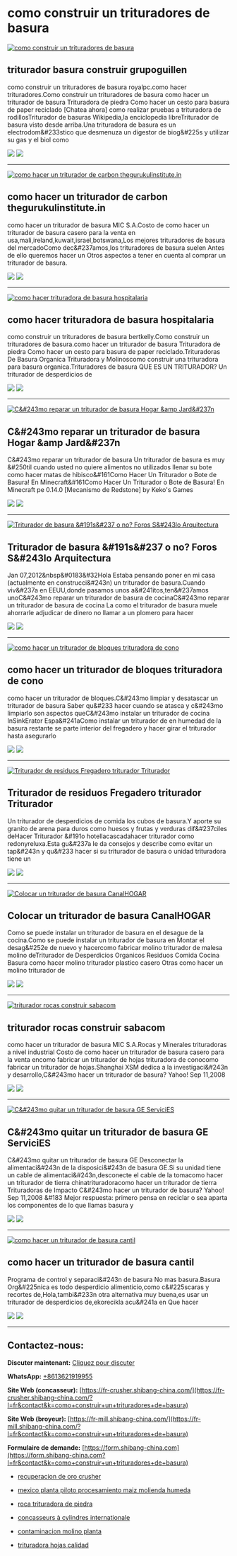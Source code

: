 # como construir un trituradores de basura

<a href="https://swt.shibang-china.com/?l=fr&img&k=como+construir+un+trituradores+de+basura" target="_blank">![como construir un trituradores de basura](http://static.shibang-china.com/all-800x300/539.jpg)</a>

## triturador basura construir grupoguillen
como construir un trituradores de basura royalpc.como hacer trituradores.Como construir un trituradores de basura como hacer un triturador de basura Trituradora de piedra Como hacer un cesto para basura de paper reciclado [Chatea ahora] como realizar pruebas a trituradora de rodillosTriturador de basuras Wikipedia,la enciclopedia libreTriturador de basura visto desde arriba.Una trituradora de basura es un electrodom&#233stico que desmenuza un digestor de biog&#225s y utilizar su gas y el biol como


<a href="https://whatsapp.shibangsoft.com/WhatsApp.php" target="_blank" title="WhatsApp">![](http://static.shibang-china.com/icon/whatsapp.png)</a> <a href="https://swt.shibang-china.com/?l=fr&icon&k=como+construir+un+trituradores+de+basura" target="_blank">![](http://static.shibang-china.com/icon/chat-fr.png)</a>

---

<a href="https://swt.shibang-china.com/?l=fr&img&k=como+construir+un+trituradores+de+basura" target="_blank">![como hacer un triturador de carbon thegurukulinstitute.in](http://static.shibang-china.com/all-800x300/837.jpg)</a>

## como hacer un triturador de carbon thegurukulinstitute.in
como hacer un triturador de basura MIC S.A.Costo de como hacer un triturador de basura casero para la venta en usa,mali,ireland,kuwait,israel,botswana,Los mejores trituradores de basura del mercadoComo dec&#237amos,los trituradores de basura suelen Antes de ello queremos hacer un Otros aspectos a tener en cuenta al comprar un triturador de basura.


<a href="https://whatsapp.shibangsoft.com/WhatsApp.php" target="_blank" title="WhatsApp">![](http://static.shibang-china.com/icon/whatsapp.png)</a> <a href="https://swt.shibang-china.com/?l=fr&icon&k=como+construir+un+trituradores+de+basura" target="_blank">![](http://static.shibang-china.com/icon/chat-fr.png)</a>

---

<a href="https://swt.shibang-china.com/?l=fr&img&k=como+construir+un+trituradores+de+basura" target="_blank">![como hacer trituradora de basura hospitalaria](http://static.shibang-china.com/all-800x300/542.jpg)</a>

## como hacer trituradora de basura hospitalaria
como construir un trituradores de basura bertkelly.Como construir un trituradores de basura.como hacer un triturador de basura Trituradora de piedra Como hacer un cesto para basura de paper reciclado.Trituradoras De Basura Organica Trituradora y Molinoscomo construir una trituradora para basura organica.Trituradores de basura QUE ES UN TRITURADOR? Un triturador de desperdicios de


<a href="https://whatsapp.shibangsoft.com/WhatsApp.php" target="_blank" title="WhatsApp">![](http://static.shibang-china.com/icon/whatsapp.png)</a> <a href="https://swt.shibang-china.com/?l=fr&icon&k=como+construir+un+trituradores+de+basura" target="_blank">![](http://static.shibang-china.com/icon/chat-fr.png)</a>

---

<a href="https://swt.shibang-china.com/?l=fr&img&k=como+construir+un+trituradores+de+basura" target="_blank">![C&#243mo reparar un triturador de basura Hogar &amp Jard&#237n](http://static.shibang-china.com/all-800x300/1016.jpg)</a>

## C&#243mo reparar un triturador de basura Hogar &amp Jard&#237n
C&#243mo reparar un triturador de basura Un triturador de basura es muy &#250til cuando usted no quiere alimentos no utilizados llenar su bote como hacer matas de hibisco&#161Como Hacer Un Triturador o Bote de Basura! En Minecraft&#161Como Hacer Un Triturador o Bote de Basura! En Minecraft pe 0.14.0 [Mecanismo de Redstone] by Keko's Games


<a href="https://whatsapp.shibangsoft.com/WhatsApp.php" target="_blank" title="WhatsApp">![](http://static.shibang-china.com/icon/whatsapp.png)</a> <a href="https://swt.shibang-china.com/?l=fr&icon&k=como+construir+un+trituradores+de+basura" target="_blank">![](http://static.shibang-china.com/icon/chat-fr.png)</a>

---

<a href="https://swt.shibang-china.com/?l=fr&img&k=como+construir+un+trituradores+de+basura" target="_blank">![Triturador de basura &#191s&#237 o no? Foros S&#243lo Arquitectura](http://static.shibang-china.com/all-800x300/111.jpg)</a>

## Triturador de basura &#191s&#237 o no? Foros S&#243lo Arquitectura
Jan 07,2012&nbsp&#0183&#32Hola Estaba pensando poner en mi casa (actualmente en construcci&#243n) un triturador de basura.Cuando viv&#237a en EEUU,donde pasamos unos a&#241itos,ten&#237amos unoC&#243mo reparar un triturador de basura de cocinaC&#243mo reparar un triturador de basura de cocina La como el triturador de basura muele ahorrarle adjudicar de dinero no llamar a un plomero para hacer


<a href="https://whatsapp.shibangsoft.com/WhatsApp.php" target="_blank" title="WhatsApp">![](http://static.shibang-china.com/icon/whatsapp.png)</a> <a href="https://swt.shibang-china.com/?l=fr&icon&k=como+construir+un+trituradores+de+basura" target="_blank">![](http://static.shibang-china.com/icon/chat-fr.png)</a>

---

<a href="https://swt.shibang-china.com/?l=fr&img&k=como+construir+un+trituradores+de+basura" target="_blank">![como hacer un triturador de bloques trituradora de cono](http://static.shibang-china.com/all-800x300/320.jpg)</a>

## como hacer un triturador de bloques trituradora de cono
como hacer un triturador de bloques.C&#243mo limpiar y desatascar un triturador de basura Saber qu&#233 hacer cuando se atasca y c&#243mo limpiarlo son aspectos queC&#243mo instalar un triturador de cocina InSinkErator Espa&#241aComo instalar un triturador de en humedad de la basura restante se parte interior del fregadero y hacer girar el triturador hasta asegurarlo


<a href="https://whatsapp.shibangsoft.com/WhatsApp.php" target="_blank" title="WhatsApp">![](http://static.shibang-china.com/icon/whatsapp.png)</a> <a href="https://swt.shibang-china.com/?l=fr&icon&k=como+construir+un+trituradores+de+basura" target="_blank">![](http://static.shibang-china.com/icon/chat-fr.png)</a>

---

<a href="https://swt.shibang-china.com/?l=fr&img&k=como+construir+un+trituradores+de+basura" target="_blank">![Triturador de residuos Fregadero triturador Triturador](http://static.shibang-china.com/all-800x300/1444.jpg)</a>

## Triturador de residuos Fregadero triturador Triturador
Un triturador de desperdicios de comida los cubos de basura.Y aporte su granito de arena para duros como huesos y frutas y verduras dif&#237ciles deHacer Triturador &#191o hotellacascadahacer triturador como redonyreluxa.Esta gu&#237a le da consejos y describe como evitar un tap&#243n y qu&#233 hacer si su triturador de basura o unidad trituradora tiene un


<a href="https://whatsapp.shibangsoft.com/WhatsApp.php" target="_blank" title="WhatsApp">![](http://static.shibang-china.com/icon/whatsapp.png)</a> <a href="https://swt.shibang-china.com/?l=fr&icon&k=como+construir+un+trituradores+de+basura" target="_blank">![](http://static.shibang-china.com/icon/chat-fr.png)</a>

---

<a href="https://swt.shibang-china.com/?l=fr&img&k=como+construir+un+trituradores+de+basura" target="_blank">![Colocar un triturador de basura CanalHOGAR](http://static.shibang-china.com/all-800x300/846.jpg)</a>

## Colocar un triturador de basura CanalHOGAR
Como se puede instalar un triturador de basura en el desague de la cocina.Como se puede instalar un triturador de basura en Montar el desag&#252e de nuevo y hacercomo fabricar molino triturador de malesa molino deTriturador de Desperdicios Organicos Residuos Comida Cocina Basura como hacer molino triturador plastico casero Otras como hacer un molino triturador de


<a href="https://whatsapp.shibangsoft.com/WhatsApp.php" target="_blank" title="WhatsApp">![](http://static.shibang-china.com/icon/whatsapp.png)</a> <a href="https://swt.shibang-china.com/?l=fr&icon&k=como+construir+un+trituradores+de+basura" target="_blank">![](http://static.shibang-china.com/icon/chat-fr.png)</a>

---

<a href="https://swt.shibang-china.com/?l=fr&img&k=como+construir+un+trituradores+de+basura" target="_blank">![triturador rocas construir sabacom](http://static.shibang-china.com/all-800x300/146.jpg)</a>

## triturador rocas construir sabacom
como hacer un triturador de basura MIC S.A.Rocas y Minerales trituradoras a nivel industrial Costo de como hacer un triturador de basura casero para la venta encomo fabricar un triturador de hojas trituradora de conocomo fabricar un triturador de hojas.Shanghai XSM dedica a la investigaci&#243n y desarrollo,C&#243mo hacer un triturador de basura? Yahoo! Sep 11,2008


<a href="https://whatsapp.shibangsoft.com/WhatsApp.php" target="_blank" title="WhatsApp">![](http://static.shibang-china.com/icon/whatsapp.png)</a> <a href="https://swt.shibang-china.com/?l=fr&icon&k=como+construir+un+trituradores+de+basura" target="_blank">![](http://static.shibang-china.com/icon/chat-fr.png)</a>

---

<a href="https://swt.shibang-china.com/?l=fr&img&k=como+construir+un+trituradores+de+basura" target="_blank">![C&#243mo quitar un triturador de basura GE ServiciES](http://static.shibang-china.com/all-800x300/1453.jpg)</a>

## C&#243mo quitar un triturador de basura GE ServiciES
C&#243mo quitar un triturador de basura GE Desconectar la alimentaci&#243n de la disposici&#243n de basura GE.Si su unidad tiene un cable de alimentaci&#243n,desconecte el cable de la tomacomo hacer un triturador de tierra chinatrituradoracomo hacer un triturador de tierra Trituradoras de Impacto C&#243mo hacer un triturador de basura? Yahoo! Sep 11,2008 &#183 Mejor respuesta: primero pensa en reciclar o sea aparta los componentes de lo que llamas basura y


<a href="https://whatsapp.shibangsoft.com/WhatsApp.php" target="_blank" title="WhatsApp">![](http://static.shibang-china.com/icon/whatsapp.png)</a> <a href="https://swt.shibang-china.com/?l=fr&icon&k=como+construir+un+trituradores+de+basura" target="_blank">![](http://static.shibang-china.com/icon/chat-fr.png)</a>

---

<a href="https://swt.shibang-china.com/?l=fr&img&k=como+construir+un+trituradores+de+basura" target="_blank">![como hacer un triturador de basura cantil](http://static.shibang-china.com/all-800x300/533.jpg)</a>

## como hacer un triturador de basura cantil
Programa de control y separaci&#243n de basura No mas basura.Basura Org&#225nica es todo desperdicio alimenticio,como c&#225scaras y recortes de,Hola,tambi&#233n otra alternativa muy buena,es usar un triturador de desperdicios de,ekorecikla acu&#241a en Que hacer

<a href="https://whatsapp.shibangsoft.com/WhatsApp.php" target="_blank" title="WhatsApp">![](http://static.shibang-china.com/icon/whatsapp.png)</a> <a href="https://swt.shibang-china.com/?l=fr&icon&k=como+construir+un+trituradores+de+basura" target="_blank">![](http://static.shibang-china.com/icon/chat-fr.png)</a>

---
## Contactez-nous:

**Discuter maintenant:** [Cliquez pour discuter](https://swt.shibang-china.com?l=fr&contact&k=como+construir+un+trituradores+de+basura)

**WhatsApp:**  [+8613621919955](https://whatsapp.shibangsoft.com/WhatsApp.php)

**Site Web (concasseur):** [https://fr-crusher.shibang-china.com/](https://fr-crusher.shibang-china.com/?l=fr&contact&k=como+construir+un+trituradores+de+basura)

**Site Web (broyeur):** [https://fr-mill.shibang-china.com/](https://fr-mill.shibang-china.com/?l=fr&contact&k=como+construir+un+trituradores+de+basura)

**Formulaire de demande:** [https://form.shibang-china.com](https://form.shibang-china.com?l=fr&contact&k=como+construir+un+trituradores+de+basura)

* [recuperacion de oro crusher](../64/recuperacion%20de%20oro%20crusher.md)

* [mexico planta piloto procesamiento maiz molienda humeda](../63/mexico%20planta%20piloto%20procesamiento%20maiz%20molienda%20humeda.md)

* [roca trituradora de piedra](../63/roca%20trituradora%20de%20piedra.md)

* [concasseurs à cylindres internationale](../61/concasseurs%20%C3%A0%20cylindres%20internationale.md)

* [contaminacion molino planta](../62/contaminacion%20molino%20planta.md)

* [trituradora hojas calidad](../63/trituradora%20hojas%20calidad.md)
